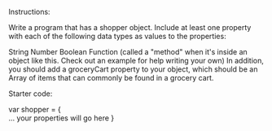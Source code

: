 Instructions:

Write a program that has a shopper object. Include at least one property with each of the following data types as values to the properties:

String
Number
Boolean
Function (called a "method" when it's inside an object like this. Check out an example for help writing your own)
In addition, you should add a groceryCart property to your object, which should be an Array of items that can commonly be found in a grocery cart.

Starter code:

var shopper = {  
   ... your properties will go here
}